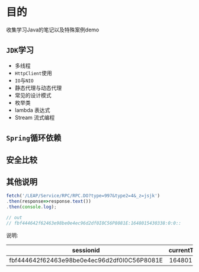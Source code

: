 # 目的

收集学习Java的笔记以及特殊案例demo

## `JDK`学习

* 多线程
* `HttpClient`使用
* `IO`与`NIO`
* 静态代理与动态代理
* 常见的设计模式
* 枚举类
* lambda 表达式
* Stream 流式编程

## `Spring`循环依赖

## 安全比较

## 其他说明

```js
fetch('/LEAP/Service/RPC/RPC.DO?type=997&type2=4&_z=jsjk')
.then(response=>response.text())
.then(console.log);

// out
// fbf444642f62463e98be0e4ec96d2df0I0C56P8081E:1648015430338:0:0::
```

说明:

| sessionid | currentTimeMillis | isHasUserFlag | version | userFlag | positionid |
|:----:|:----:|:----:|:----:|:----:|:----:|
| fbf444642f62463e98be0e4ec96d2df0I0C56P8081E | 1648015430338 | 0 | 0 |  |  |
